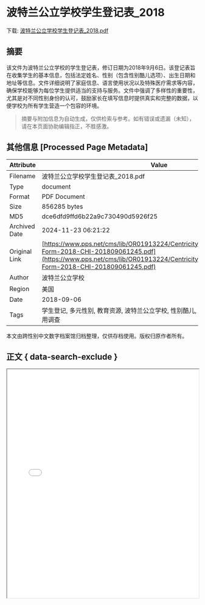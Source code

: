 # 波特兰公立学校学生登记表_2018

<!-- tcd_download_link -->
下载: <a href="../波特兰公立学校学生登记表_2018.pdf" download>波特兰公立学校学生登记表_2018.pdf</a>
<!-- tcd_download_link_end -->

## 摘要

<!-- tcd_abstract -->
该文件为波特兰公立学校的学生登记表，修订日期为2018年9月6日。该登记表旨在收集学生的基本信息，包括法定姓名、性别（包含性别酷儿选项）、出生日期和地址等信息。文件详细说明了家庭信息、语言使用状况以及特殊医疗需求等内容，确保学校能够为每位学生提供适当的支持与服务。文件中强调了多样性的重要性，尤其是对不同性别身份的认可，鼓励家长在填写信息时提供真实和完整的数据，以便学校为所有学生营造一个包容的环境。

<!-- tcd_abstract_end -->

> 摘要与附加信息为自动生成，仅供检索与参考。如有错误或遗漏（未知），请在本页面协助编辑指正，不胜感激。

## 其他信息 [Processed Page Metadata]

| Attribute       | Value                                  |
|-----------------|----------------------------------------|
| Filename        | 波特兰公立学校学生登记表_2018.pdf                             |
| Type            | document                                 |
| Format          | PDF Document                               |
| Size            | 856285 bytes                           |
| MD5             | dce6dfd9ffd6b22a9c730490d5926f25                                  |
| Archived Date   | 2024-11-23 06:21:22                             |
| Original Link   | [https://www.pps.net/cms/lib/OR01913224/Centricity/Domain/182/Registration-Form-2018-CHI-201809061245.pdf](https://www.pps.net/cms/lib/OR01913224/Centricity/Domain/182/Registration-Form-2018-CHI-201809061245.pdf)                         |
| Author          | 波特兰公立学校                               |
| Region          | 美国                               |
| Date            | 2018-09-06                                 |
| Tags            | 学生登记, 多元性别, 教育资源, 波特兰公立学校, 性别酷儿, 家庭信息, 医疗需求, 语言使用调查                                 |

本文由跨性别中文数字档案馆归档整理，仅供存档使用。版权归原作者所有。


## 正文 { data-search-exclude }

<!-- tcd_main_text -->
<iframe src="../波特兰公立学校学生登记表_2018.pdf" width="100%" height="600px">
    <p>无法显示PDF，请下载查看。</p>
</iframe>
<!-- tcd_main_text_end -->

